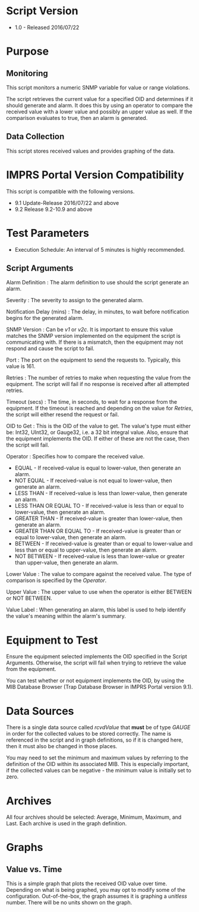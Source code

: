 # Script Version 

* 1.0 - Released 2016/07/22

# Purpose

## Monitoring

This script monitors a numeric SNMP variable for value or range violations.

The script retrieves the current value for a specified OID and determines if it should generate and alarm. It does this by using an operator to compare the received value with a lower value and possibly an upper value as well. If the comparison evaluates to true, then an alarm is generated.

## Data Collection

This script stores received values and provides graphing of the data.

# IMPRS Portal Version Compatibility 

This script is compatible with the following versions.

* 9.1 Update-Release 2016/07/22 and above
* 9.2 Release 9.2-10.9 and above

# Test Parameters

* Execution Schedule: An interval of 5 minutes is highly recommended.

## Script Arguments

Alarm Definition
: The alarm definition to use should the script generate an alarm.

Severity
: The severity to assign to the generated alarm.

Notification Delay (mins)
: The delay, in minutes, to wait before notification begins for the generated alarm.

SNMP Version
: Can be *v1* or *v2c*. It is important to ensure this value matches the SNMP version implemented on the equipment the script is communicating with. If there is a mismatch, then the equipment may not respond and cause the script to fail.

Port
: The port on the equipment to send the requests to. Typically, this value is 161.

Retries
: The number of retries to make when requesting the value from the equipment. The script will fail if no response is received after all attempted retries.

Timeout (secs)
: The time, in seconds, to wait for a response from the equipment. If the timeout is reached and depending on the value for *Retries*, the script will either resend the request or fail.

OID to Get
: This is the OID of the value to get. The value's type must either be: Int32, UInt32, or Gauge32, i.e. a 32 bit integral value. Also, ensure that the equipment implements the OID. If either of these are not the case, then the script will fail.

Operator
: Specifies how to compare the received value.
* EQUAL - If received-value is equal to lower-value, then generate an alarm.
* NOT EQUAL - If received-value is not equal to lower-value, then generate an alarm.
* LESS THAN - If received-value is less than lower-value, then generate an alarm.
* LESS THAN OR EQUAL TO - If received-value is less than or equal to lower-value, then generate an alarm.
* GREATER THAN - If received-value is greater than lower-value, then generate an alarm.
* GREATER THAN OR EQUAL TO - If received-value is greater than or equal to lower-value, then generate an alarm.
* BETWEEN - If received-value is greater than or equal to lower-value and less than or equal to upper-value, then generate an alarm.
* NOT BETWEEN - If received-value is less than lower-value or greater than upper-value, then generate an alarm.

Lower Value
: The value to compare against the received value. The type of comparison is specified by the *Operator*.

Upper Value
: The upper value to use when the operator is either BETWEEN or NOT BETWEEN.

Value Label
: When generating an alarm, this label is used to help identify the value's meaning within the alarm's summary.

# Equipment to Test

Ensure the equipment selected implements the OID specified in the Script Arguments. Otherwise, the script will fail when trying to retrieve the value from the equipment.

You can test whether or not equipment implements the OID, by using the MIB Database Browser (Trap Database Browser in IMPRS Portal version 9.1).

# Data Sources

There is a single data source called *rcvdValue* that **must** be of type *GAUGE* in order for the collected values to be stored correctly. The name is referenced in the script and in graph definitions, so if it is changed here, then it must also be changed in those places.

You may need to set the minimum and maximum values by referring to the definition of the OID within its associated MIB. This is especially important, if the collected values can be negative - the minimum value is initially set to zero.

# Archives

All four archives should be selected: Average, Minimum, Maximum, and Last. Each archive is used in the graph definition.

# Graphs

## Value vs. Time

This is a simple graph that plots the received OID value over time. Depending on what is being graphed, you may opt to modify some of the configuration. Out-of-the-box, the graph assumes it is graphing a *unitless* number. There will be no units shown on the graph.